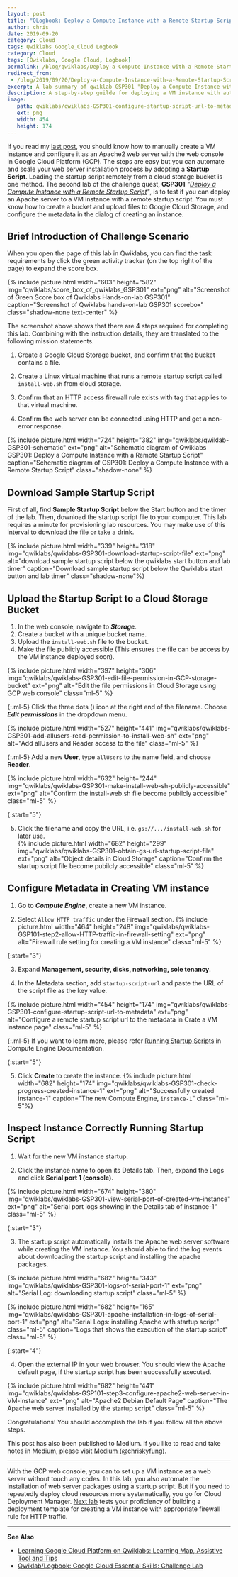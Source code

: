 ```yaml
---
layout: post
title: "QLogbook: Deploy a Compute Instance with a Remote Startup Script"
author: chris
date: 2019-09-20
category: Cloud
tags: Qwiklabs Google_Cloud Logbook
category: Cloud
tags: [Qwiklabs, Google Cloud, Logbook]
permalink: /blog/qwiklabs/Deploy-a-Compute-Instance-with-a-Remote-Startup-Script
redirect_from:
 - /blog/2019/09/20/Deploy-a-Compute-Instance-with-a-Remote-Startup-Script
excerpt: A lab summary of qwiklab GSP301 "Deploy a Compute Instance with a Remote Startup Script" | 1. Download Sample Startup Script | 2. Upload the Startup Script to a Cloud Storage Bucket | 3. Configure Metadata in Creating VM instance | 4. Inspect Instance Correctly Running Startup Script
description: A step-by-step guilde for deploying a VM instance with automaticlly installing Apache web server package by using a Remote Startup Script on Google Cloud Platform.
image: 
   path: qwiklabs/qwiklabs-GSP301-configure-startup-script-url-to-metadata
   ext: png
   width: 454
   height: 174
---
```


If you read my [last post](/blog/qwiklabs/Google-Cloud-Essential-Skills-Challenge-Lab), you should know how to manually create a VM instance and configure it as an Apache2 web server with the web console in Google Cloud Platform (GCP). The steps are easy but you can automate and scale your web server installation process by adopting a **Startup Script**. Loading the startup script remotely from a cloud storage bucket is one method. The second lab of the challenge quest, **GSP301** _"[Deploy a Compute Instance with a Remote Startup Script](https://www.qwiklabs.com/focuses/1735?parent=catalog)"_, is to test if you can deploy an Apache server to a VM instance with a remote startup script. You must know how to create a bucket and upload files to Google Cloud Storage, and configure the metadata in the dialog of creating an instance.

## Brief Introduction of Challenge Scenario

When you open the page of this lab in Qwiklabs, you can find the task requirements by click the green activity tracker (on the top right of the page) to expand the score box.

{% include picture.html width="603" height="582"
img="qwiklabs/score_box_of_qwiklabs_GSP301" ext="png" alt="Screenshot of Green Score box of Qwiklabs Hands-on-lab GSP301" caption="Screenshot of Qwiklabs hands-on-lab GSP301 scorebox" class="shadow-none text-center" %}

The screenshot above shows that there are 4 steps required for completing this lab. Combining with the instruction details, they are translated to the following mission statements.

1. Create a Google Cloud Storage bucket, and confirm that the bucket contains a file.

2. Create a Linux virtual machine that runs a remote startup script called `install-web.sh`  from cloud storage.

3. Confirm that an HTTP access firewall rule exists with tag that applies to that virtual machine.

4. Confirm the web server can be connected using HTTP and get a non-error response.

{% include picture.html width="724" height="382"
img="qwiklabs/qwiklab-GSP301-schematic" ext="png" alt="Schematic diagram of Qwiklabs GSP301: Deploy a Compute Instance with a Remote Startup Script" caption="Schematic diagram of GSP301: Deploy a Compute Instance with a Remote Startup Script" class="shadow-none" %}

## Download Sample Startup Script

First of all, find **Sample Startup Script** below the Start button and the timer of the lab. Then, download the startup script file to your computer. This lab requires a minute for provisioning lab resources. You may make use of this interval to download the file or take a drink.

{% include picture.html width="339" height="318"
img="qwiklabs/qwiklabs-GSP301-download-startup-script-file" ext="png" alt="download sample startup script below the qwiklabs start button and lab timer" caption="Download sample startup script below the Qwiklabs start button and lab timer" class="shadow-none"%}

## Upload the Startup Script to a Cloud Storage Bucket

1. In the web console, navigate to **_Storage_**.
2. Create a bucket with a unique bucket name.
3. Upload the `install-web.sh` file to the bucket.
4. Make the file publicly accessible (This ensures the file can be access by the VM instance deployed soon).

{% include picture.html width="397" height="306"
img="qwiklabs/qwiklabs-GSP301-edit-file-permission-in-GCP-storage-bucket" ext="png" alt="Edit the file permissions in Cloud Storage using GCP web console" class="ml-5" %}

{:.ml-5}
Click the three dots (<i class='fas fa-ellipsis-v'></i>) icon at the right end of the filename. Choose **_Edit permissions_** in the dropdown menu.

{% include picture.html width="527" height="441"
img="qwiklabs/qwiklabs-GSP301-add-allusers-read-permission-to-install-web-sh" ext="png" alt="Add allUsers and Reader access to the file" class="ml-5" %}

{:.ml-5}
Add a new **User**, type `allUsers` to the name field, and choose **Reader**.

{% include picture.html width="632" height="244"
img="qwiklabs/qwiklabs-GSP301-make-install-web-sh-publicly-accessible" ext="png" alt="Confirm the install-web.sh file become pubilcly accessible" class="ml-5" %}

{:start="5"}

5. Click the filename and copy the URL, i.e. `gs://.../install-web.sh` for later use.<br>{% include picture.html width="682" height="299"
img="qwiklabs/qwiklabs-GSP301-obtain-gs-url-startup-script-file" ext="png" alt="Object details in Cloud Storage" caption="Confirm the startup script file become pubilcly accessible" class="ml-5" %}

## Configure Metadata in Creating VM instance

1. Go to **_Compute Engine_**, create a new VM instance.

2. Select `Allow HTTP traffic` under the Firewall section.
{% include picture.html width="464" height="248"
img="qwiklabs/qwiklabs-GSP101-step2-allow-HTTP-traffic-in-firewall-setting" ext="png" alt="Firewall rule setting for creating a VM instance" class="ml-5" %}

{:start="3"}

3. Expand **Management, security, disks, networking, sole tenancy**.

4. In the Metadata section, add `startup-script-url` and paste the URL of the script file as the key value.

{% include picture.html width="454" height="174"
img="qwiklabs/qwiklabs-GSP301-configure-startup-script-url-to-metadata" ext="png" alt="Configure a remote startup script url to the metadata in Crate a VM instance page" class="ml-5" %}

{:.ml-5}
If you want to learn more, please refer [Running Startup Scripts](https://cloud.google.com/compute/docs/startupscript) in Compute Engine Documentation.

{:start="5"}

5. Click **Create** to create the instance.
{% include picture.html width="682" height="174"
img="qwiklabs/qwiklabs-GSP301-check-progress-created-instance-1" ext="png" alt="Successfully created instance-1" caption="The new Compute Engine, `instance-1`" class="ml-5"%}

## Inspect Instance Correctly Running Startup Script

1. Wait for the new VM instance startup.

2. Click the instance name to open its Details tab. Then, expand the Logs and click **Serial port 1 (console)**.

{% include picture.html width="674" height="380"
img="qwiklabs/qwiklabs-GSP301-view-serial-port-of-created-vm-instance" ext="png" alt="Serial port logs showing in the Details tab of instance-1" class="ml-5" %}

{:start="3"}

3. The startup script automatically installs the Apache web server software while creating the VM instance. You should able to find the log events about downloading the startup script and installing the apache packages.

{% include picture.html width="682" height="343"
img="qwiklabs/qwiklabs-GSP301-logs-of-serial-port-1" ext="png" alt="Serial Log: downloading startup script" class="ml-5" %}

{% include picture.html width="682" height="165"
img="qwiklabs/qwiklabs-GSP301-apache-installation-in-logs-of-serial-port-1" ext="png" alt="Serial Logs: installing Apache with startup script" class="ml-5" caption="Logs that shows the execution of the startup script" class="ml-5" %}

{:start="4"}

4. Open the external IP in your web browser. You should view the Apache default page, if the startup script has been successfully executed.

{% include picture.html width="682" height="441"
img="qwiklabs/qwiklabs-GSP101-step3-configure-apache2-web-server-in-VM-instance" ext="png" alt="Apache2 Debian Default Page" caption="The Apache web server installed by the startup script" class="ml-5" %}

Congratulations! You should accomplish the lab if you follow all the above steps.

This post has also been published to Medium. If you like to read and take notes in Medium, please visit [Medium (@chriskyfung)](https://medium.com/@chriskyfung/qwiklab-logbook-deploy-a-compute-instance-with-a-remote-startup-script-2300f5aecc16).

* * *

With the GCP web console, you can to set up a VM instance as a web server without touch any codes. In this lab, you also automate the installation of web server packages using a startup script. But if you need to repeatedly deploy cloud resources more systematically, you go for Cloud Deployment Manager. [Next lab](/blog/qwiklabs/Configure-a-Firewall-and-a-Startup-Script-with-Deployment-Manager) tests your proficiency of building a deployment template for creating a VM instance with appropriate firewall rule for HTTP traffic.

* * *

**See Also**

- [Learning Google Cloud Platform on Qwiklabs: Learning Map, Assistive Tool and Tips](/blog/qwiklabs/Qwiklabs-User-Tips-for-Learning_Google_Cloud_Platform)
- [Qwiklab/Logbook: Google Cloud Essential Skills: Challenge Lab](/blog/qwiklabs/Google-Cloud-Essential-Skills-Challenge-Lab)